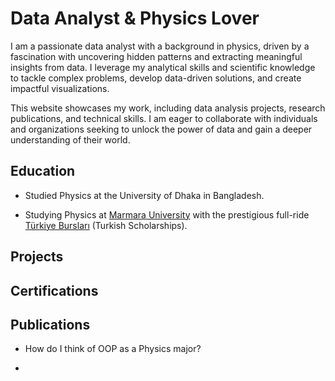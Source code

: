 <!-- Introduction -->
# Data Analyst & Physics Lover

I am a passionate data analyst with a background in physics, driven by a fascination with uncovering hidden patterns and extracting meaningful insights from data. I leverage my analytical skills and scientific knowledge to tackle complex problems, develop data-driven solutions, and create impactful visualizations.

This website showcases my work, including data analysis projects, research publications, and technical skills. I am eager to collaborate with individuals and organizations seeking to unlock the power of data and gain a deeper understanding of their world.


<!-- Educational information -->
## Education

- Studied Physics at the University of Dhaka in Bangladesh.

- Studying Physics at [Marmara University](http://fzk.fen.marmara.edu.tr/en/) with the prestigious full-ride [Türkiye Bursları](https://www.turkiyeburslari.gov.tr/) (Turkish Scholarships).


<!-- Projects -->
## Projects


<!-- Acquired certifications -->
## Certifications


<!-- Publications: blog, tutorial, papers, learning resources, etc. -->
## Publications

- How do I think of OOP as a Physics major?

- 